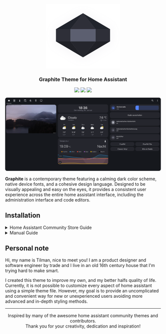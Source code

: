 <p align="center"><img src="https://raw.githubusercontent.com/TilmanGriesel/graphite/main/docs/logo_s.svg" width="240" alt="Logo Graphite Theme"/></p>
<h3 align="center">Graphite Theme for Home Assistant</h3>
<p align="center">
	<a href="https://my.home-assistant.io/redirect/hacs_repository/?owner=TilmanGriesel&repository=graphite&category=theme"><img src="https://img.shields.io/badge/hacs-default-blue?colorA=1F2229&colorB=5c5e70&style=for-the-badge"></a>
	<a href="https://github.com/tilmangriesel/graphite/stargazers"><img src="https://img.shields.io/github/stars/tilmangriesel/graphite?colorA=1F2229&colorB=5c5e70&style=for-the-badge"></a>
	<a href="https://github.com/tilmangriesel/graphite/issues"><img src="https://img.shields.io/github/issues/tilmangriesel/graphite?colorA=1F2229&colorB=5c5e70&style=for-the-badge"></a>
</p>

<p align="center"><img src="https://raw.githubusercontent.com/TilmanGriesel/graphite/main/docs/screenshots/main.png"/><br/></p>

**Graphite** is a contemporary theme featuring a calming dark color scheme, native device fonts, and a cohesive design language. Designed to be visually appealing and easy on the eyes, it provides a consistent user experience across the entire home assistant interface, including the administration interface and code editors.

## Installation

<details>
<summary>Home Assistant Community Store Guide</summary>
	
### Installation
The [Home Assistant Community Store](https://hacs.xyz), or HACS, is the most convenient and efficient way to install the Graphite theme. HACS acts as a one-stop shop for community-developed extensions for Home Assistant, similar to the Apple App Store or Google Play Store. With just a few clicks, you can easily find and install the Graphite theme within HACS.

### Guideline

1. Ensure you have [HACS installed](https://hacs.xyz/docs/setup/download).
1. Open the Home Assistant Community Store (HACS) by clicking on the `HACS` tab in the side menu.
1. In the HACS store, click on the `Frontend` tab.
1. On the bottom right, click on `Explore & Download Repositories` and use the search bar to search for `Graphite`.
1. Click on the `Graphite` theme in the search results to open the theme's page.
1. On the theme's page, click on the `Download` button.
1. Wait for the installation to complete. This may take a few seconds.
1. Once the installation is complete, open your profile and select `Graphite` in your `Theme` dropdown menu.

That's it! The Graphite theme has been successfully installed and applied to your Home Assistant instance. You will receive notifications in the Home Assistant Community Store (HACS) whenever an update is available for the theme, so you can keep it up to date with the latest improvements and tweaks.
</details>
	
<details>
<summary>Manual Guide</summary>
	
### Manual Guide
	
1. Copy the `themes` folder into your home-assistant config folder
1. Set the theme folder in you `configuration.yaml`

```yaml
frontend:
  themes: !include_dir_merge_named themes
```

3. Restart Home Assistant
4. Select the `Graphite` theme in your profile
</details>

## Personal note
Hi, my name is Tilman, nice to meet you! I am a product designer and software engineer by trade and I live in an old 16th century house that I'm trying hard to make smart. 
 
I created this theme to improve my own, and my better halfs quality of life. Currently, it is not possible to customize every aspect of home assistant using a simple theme file. However, my goal is to provide an uncomplicated and convenient way for new or unexperienced users avoiding more advanced and in-depth styling methods.

---

<p align="center">
Inspired by many of the awesome home assistant community themes and contributors.<br>Thank you for your creativity, dedication and inspiration!
</p>

